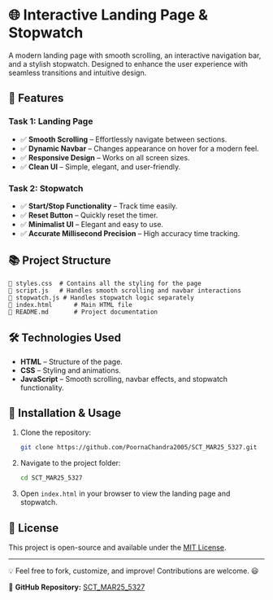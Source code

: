 # 🌐 Interactive Landing Page & Stopwatch

A modern landing page with smooth scrolling, an interactive navigation bar, and a stylish stopwatch. Designed to enhance the user experience with seamless transitions and intuitive design.

## 🚀 Features

### **Task 1: Landing Page**
- ✅ **Smooth Scrolling** – Effortlessly navigate between sections.
- ✅ **Dynamic Navbar** – Changes appearance on hover for a modern feel.
- ✅ **Responsive Design** – Works on all screen sizes.
- ✅ **Clean UI** – Simple, elegant, and user-friendly.

### **Task 2: Stopwatch**
- ✅ **Start/Stop Functionality** – Track time easily.
- ✅ **Reset Button** – Quickly reset the timer.
- ✅ **Minimalist UI** – Elegant and easy to use.
- ✅ **Accurate Millisecond Precision** – High accuracy time tracking.

## 📚 Project Structure

```
📌 styles.css  # Contains all the styling for the page
📌 script.js   # Handles smooth scrolling and navbar interactions
📌 stopwatch.js # Handles stopwatch logic separately
📌 index.html      # Main HTML file
💃 README.md       # Project documentation
```

## 🛠️ Technologies Used

- **HTML** – Structure of the page.
- **CSS** – Styling and animations.
- **JavaScript** – Smooth scrolling, navbar effects, and stopwatch functionality.

## 💜 Installation & Usage

1. Clone the repository:
   ```sh
   git clone https://github.com/PoornaChandra2005/SCT_MAR25_5327.git
   ```
2. Navigate to the project folder:
   ```sh
   cd SCT_MAR25_5327
   ```
3. Open `index.html` in your browser to view the landing page and stopwatch.

## 📝 License

This project is open-source and available under the [MIT License](LICENSE).

---

💡 Feel free to fork, customize, and improve! Contributions are welcome. 😃

📎 **GitHub Repository:** [SCT_MAR25_5327](https://github.com/PoornaChandra2005/SCT_MAR25_5327.git)
